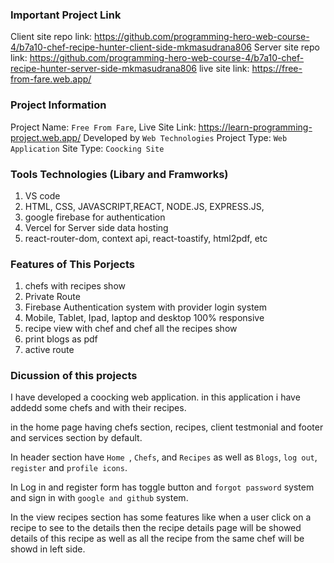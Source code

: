 ### Important Project Link

Client site repo link: https://github.com/programming-hero-web-course-4/b7a10-chef-recipe-hunter-client-side-mkmasudrana806
Server site repo link: https://github.com/programming-hero-web-course-4/b7a10-chef-recipe-hunter-server-side-mkmasudrana806
live site link: https://free-from-fare.web.app/

### Project Information

Project Name: `Free From Fare`,
Live Site Link: https://learn-programming-project.web.app/
Developed by `Web Technologies`
Project Type: `Web Application`
Site Type: `Coocking Site`

### Tools Technologies (Libary and Framworks)

1. VS code
2. HTML, CSS, JAVASCRIPT,REACT, NODE.JS, EXPRESS.JS,
3. google firebase for authentication
4. Vercel for Server side data hosting
5. react-router-dom, context api, react-toastify, html2pdf, etc

### Features of This Porjects

1. chefs with recipes show
2. Private Route
3. Firebase Authentication system with provider login system
4. Mobile, Tablet, Ipad, laptop and desktop 100% responsive
5. recipe view with chef and chef all the recipes show
6. print blogs as pdf
7. active route

### Dicussion of this projects

I have developed a coocking web application. in this application i have addedd some chefs and with their recipes.

in the home page having chefs section, recipes, client testmonial and footer and services section by default.

In header section have `Home `, `Chefs`, and `Recipes` as well as `Blogs`, `log out`, `register` and `profile icons`.

In Log in and register form has toggle button and `forgot password` system and sign in with `google and github` system.

In the view recipes section has some features like when a user click on a recipe to see to the details then the recipe details page will be showed details of this recipe as well as all the recipe from the same chef will be showd in left side.
